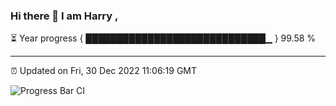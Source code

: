 ### Hi there 👋 I am Harry , 

⏳ Year progress { █████████████████████████████▁ } 99.58 %

---

⏰ Updated on Fri, 30 Dec 2022 11:06:19 GMT

![Progress Bar CI](https://github.com/duykhang68/duykhang68/workflows/Progress%20Bar%20CI/badge.svg)
